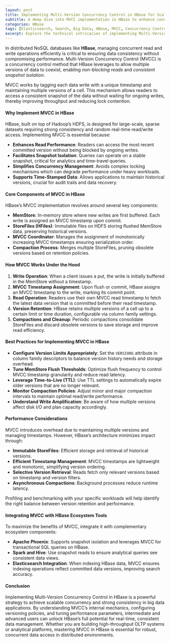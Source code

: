 ```yaml
---
layout: post
title: Implementing Multi-Version Concurrency Control in HBase for Scalable Data Management
subtitle: A deep dive into MVCC implementation in HBase to enhance concurrency and data consistency in big data environments
categories: HBase
tags: [Elasticsearch, Search, Big Data, HBase, MVCC, Concurrency Control, NoSQL, Data Consistency]
excerpt: Explore the technical intricacies of implementing Multi-Version Concurrency Control (MVCC) in HBase to achieve high concurrency and strong consistency for large-scale data applications.
---
```

In distributed NoSQL databases like **HBase**, managing concurrent read and write operations efficiently is critical to ensuring data consistency without compromising performance. Multi-Version Concurrency Control (MVCC) is a concurrency control method that HBase leverages to allow multiple versions of data to coexist, enabling *non-blocking reads* and *consistent snapshot isolation*.

MVCC works by tagging each data write with a unique timestamp and maintaining multiple versions of a cell. This mechanism allows readers to access a consistent snapshot of the data without waiting for ongoing writes, thereby improving throughput and reducing lock contention.

#### Why Implement MVCC in HBase

HBase, built on top of Hadoop’s HDFS, is designed for large-scale, sparse datasets requiring strong consistency and random real-time read/write access. Implementing MVCC is essential because:

- **Enhances Read Performance**: Readers can access the most recent committed version without being blocked by ongoing writes.
- **Facilitates Snapshot Isolation**: Queries can operate on a stable snapshot, critical for analytics and time-travel queries.
- **Simplifies Concurrency Management**: Avoids complex locking mechanisms which can degrade performance under heavy workloads.
- **Supports Time-Stamped Data**: Allows applications to maintain historical versions, crucial for audit trails and data recovery.

#### Core Components of MVCC in HBase

HBase’s MVCC implementation revolves around several key components:

- **MemStore**: In-memory store where new writes are first buffered. Each write is assigned an MVCC timestamp upon commit.
- **StoreFiles (HFiles)**: Immutable files on HDFS storing flushed MemStore data, preserving historical versions.
- **MVCC Coordinator**: Manages the assignment of monotonically increasing MVCC timestamps ensuring serialization order.
- **Compaction Process**: Merges multiple StoreFiles, pruning obsolete versions based on retention policies.

#### How MVCC Works Under the Hood

1. **Write Operation**: When a client issues a put, the write is initially buffered in the MemStore without a timestamp.
2. **MVCC Timestamp Assignment**: Upon flush or commit, HBase assigns an MVCC timestamp to the write, marking its commit point.
3. **Read Operation**: Readers use their own MVCC read timestamp to fetch the latest data version that is committed before their read timestamp.
4. **Version Retention**: HBase retains multiple versions of a cell up to a certain limit or time duration, configurable via column family settings.
5. **Compactions and Cleanup**: Periodic compactions consolidate StoreFiles and discard obsolete versions to save storage and improve read efficiency.

#### Best Practices for Implementing MVCC in HBase

- **Configure Version Limits Appropriately**: Set the `VERSIONS` attribute in column family descriptors to balance version history needs and storage overhead.
- **Tune MemStore Flush Thresholds**: Optimize flush frequency to control MVCC timestamp granularity and reduce read latency.
- **Leverage Time-to-Live (TTL)**: Use TTL settings to automatically expire older versions that are no longer relevant.
- **Monitor Compaction Policies**: Adjust minor and major compaction intervals to maintain optimal read/write performance.
- **Understand Write Amplification**: Be aware of how multiple versions affect disk I/O and plan capacity accordingly.

#### Performance Considerations

MVCC introduces overhead due to maintaining multiple versions and managing timestamps. However, HBase’s architecture minimizes impact through:

- **Immutable StoreFiles**: Efficient storage and retrieval of historical versions.
- **Efficient Timestamp Management**: MVCC timestamps are lightweight and monotonic, simplifying version ordering.
- **Selective Version Retrieval**: Reads fetch only relevant versions based on timestamp and version filters.
- **Asynchronous Compactions**: Background processes reduce runtime latency.

Profiling and benchmarking with your specific workloads will help identify the right balance between version retention and performance.

#### Integrating MVCC with HBase Ecosystem Tools

To maximize the benefits of MVCC, integrate it with complementary ecosystem components:

- **Apache Phoenix**: Supports snapshot isolation and leverages MVCC for transactional SQL queries on HBase.
- **Spark and Hive**: Use snapshot reads to ensure analytical queries see consistent data views.
- **Elasticsearch Integration**: When indexing HBase data, MVCC ensures indexing operations reflect committed data versions, improving search accuracy.

#### Conclusion

Implementing Multi-Version Concurrency Control in HBase is a powerful strategy to achieve scalable concurrency and strong consistency in big data applications. By understanding MVCC’s internal mechanics, configuring versioning policies, and tuning performance parameters, intermediate and advanced users can unlock HBase’s full potential for real-time, consistent data management. Whether you are building high-throughput OLTP systems or analytical platforms, mastering MVCC in HBase is essential for robust, concurrent data access in distributed environments.
